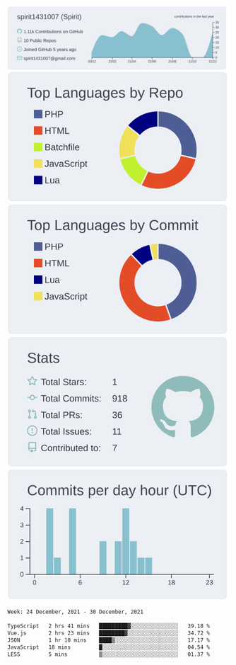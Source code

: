 [![](https://raw.githubusercontent.com/spirit1431007/spirit1431007/master/profile-summary-card-output/nord_bright/0-profile-details.svg)](https://git.io/spiritx)
[![](https://raw.githubusercontent.com/spirit1431007/spirit1431007/master/profile-summary-card-output/nord_bright/1-repos-per-language.svg)](https://git.io/spiritx) [![](https://raw.githubusercontent.com/spirit1431007/spirit1431007/master/profile-summary-card-output/nord_bright/2-most-commit-language.svg)](https://git.io/spiritx)
[![](https://raw.githubusercontent.com/spirit1431007/spirit1431007/master/profile-summary-card-output/nord_bright/3-stats.svg)](https://git.io/spiritx) [![](https://raw.githubusercontent.com/spirit1431007/spirit1431007/master/profile-summary-card-output/nord_bright/4-productive-time.svg)](https://git.io/spiritx)

<!--START_SECTION:waka-->
```text
Week: 24 December, 2021 - 30 December, 2021

TypeScript   2 hrs 41 mins   █████████▓░░░░░░░░░░░░░░░   39.18 % 
Vue.js       2 hrs 23 mins   ████████▓░░░░░░░░░░░░░░░░   34.72 % 
JSON         1 hr 10 mins    ████▒░░░░░░░░░░░░░░░░░░░░   17.17 % 
JavaScript   18 mins         █░░░░░░░░░░░░░░░░░░░░░░░░   04.54 % 
LESS         5 mins          ▒░░░░░░░░░░░░░░░░░░░░░░░░   01.37 % 
```
<!--END_SECTION:waka-->
